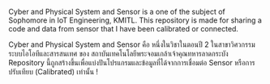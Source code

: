 Cyber and Physical System and Sensor is a one of the subject of Sophomore in IoT Engineering, KMITL. 
This repository is made for sharing a code and data from sensor that I have been calibrated or connected. 

Cyber and Physical System and Sensor คือ หนึ่งในวิชาในตอนปี 2 ในสาขาวิศวกรรมระบบไอโอทีและสารสนเทศ ของ สถาบันเทคโนโลยีพระจอมเกล้าเจ้าคุณทหารลาดกระบัง
Repository นี้ถูกสร้างขึ้นเพื่อแบ่งปันโปรแกรมและข้อมูลที่ได้จากการเชื่อมต่อ Sensor หรือการปรับเทียบ (Calibrated) เท่านั้น ! 
